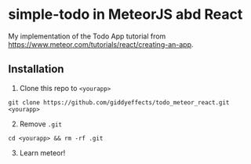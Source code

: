 # simple-todo in MeteorJS abd React
My implementation of the Todo App tutorial from https://www.meteor.com/tutorials/react/creating-an-app.

## <a name="installation"></a> Installation

1. Clone this repo to `<yourapp>`

  `git clone https://github.com/giddyeffects/todo_meteor_react.git <yourapp>`

2. Remove `.git`

  `cd <yourapp> && rm -rf .git`

3. Learn meteor!
